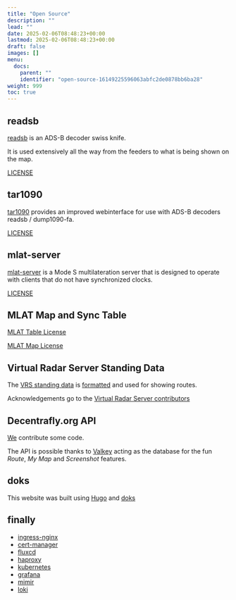 ```yaml
---
title: "Open Source"
description: ""
lead: ""
date: 2025-02-06T08:48:23+00:00
lastmod: 2025-02-06T08:48:23+00:00
draft: false
images: []
menu:
  docs:
    parent: ""
    identifier: "open-source-16149225596063abfc2de0878bb6ba28"
weight: 999
toc: true
---
```


## readsb

[readsb](https://github.com/wiedehopf/readsb) is an ADS-B decoder swiss knife.

It is used extensively all the way from the feeders to what is being shown on the map.

[LICENSE](https://github.com/wiedehopf/readsb/blob/dev/LICENSE)

## tar1090

[tar1090](https://github.com/wiedehopf/tar1090) provides an improved webinterface for use with ADS-B decoders readsb / dump1090-fa.

[LICENSE](https://github.com/wiedehopf/tar1090/blob/master/LICENSE)

## mlat-server

[mlat-server](https://github.com/katlol/mlat-server/blob/master/COPYING) is a Mode S multilateration server that is designed to operate with clients that do not have synchronized clocks.

[LICENSE](https://github.com/katlol/mlat-server/blob/master/COPYING)


## MLAT Map and Sync Table

[MLAT Table License](https://github.com/adsblol/mlat-server-sync-map/commit/e534d04c7a2718f194fe3f64bd8993f0b8e4ff23)

[MLAT Map License](https://github.com/adsblol/mlat-server-sync-map/commit/e534d04c7a2718f194fe3f64bd8993f0b8e4ff23)

## Virtual Radar Server Standing Data

The [VRS standing data](https://github.com/vradarserver/standing-data/) is [formatted](https://github.com/adsblol/vrs-standing-data) and used for showing routes.

Acknowledgements go to the [Virtual Radar Server contributors](https://www.virtualradarserver.co.uk/Credits.aspx)

## Decentrafly.org API

[We](https://github.com/decentrafly/api/graphs/contributors?from=2023-01-29&to=2037-07-01&type=d) contribute some code.

The API is possible thanks to [Valkey](https://Valkey.io/) acting as the database for the fun _Route_, _My Map_ and _Screenshot_ features.


## doks

This website was built using [Hugo](https://gohugo.io/) and [doks](https://github.com/h-enk/doks)


## finally

- [ingress-nginx](https://github.com/kubernetes/ingress-nginx)
- [cert-manager](https://github.com/cert-manager/cert-manager)
- [fluxcd](https://github.com/fluxcd/flux2)
- [haproxy](https://github.com/haproxy/haproxy)
- [kubernetes](https://github.com/kubernetes/kubernetes)
- [grafana](https://github.com/grafana/grafana)
- [mimir](https://github.com/grafana/mimir)
- [loki](https://github.com/grafana/loki)
